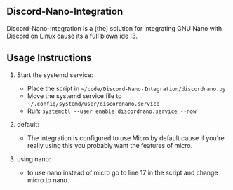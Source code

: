 ## Discord-Nano-Integration

Discord-Nano-Integration is a (the) solution for integrating GNU Nano with Discord on Linux cause its a full blown ide :3.

## Usage Instructions
1. Start the systemd service:
   - Place the script in `~/code/Discord-Nano-Integration/discordnano.py`
   - Move the systemd service file to `~/.config/systemd/user/discordnano.service`
   - Run: `systemctl --user enable discordnano.service --now`

2. default:
   - The integration is configured to use Micro by default cause if you're really using this you probably want the features of micro.

3. using nano:
   - to use nano instead of micro go to line 17 in the script and change micro to nano.
